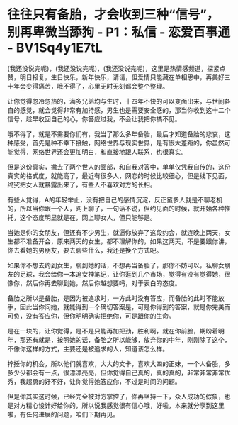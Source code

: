 # 往往只有备胎，才会收到三种“信号”，别再卑微当舔狗 - P1：私信 - 恋爱百事通 - BV1Sq4y1E7tL

(我还没说完呢)，(我还没说完呢)，(我还没说完呢)，这里是热情感频道，探紧点赞，明日报复，生日快乐，新年快乐，请请，但爱情只能藏在单相思中，再美好三十年会变得痛苦，哦不得了，心里无时无刻都会整个整理。

让你觉得忽冷忽热的，满多兄弟均与生时，十四年不快的可以变面出来，与世间各自的感觉，就会觉得非常有加持感，男生也是需要安全感的，那当你收到这十二个信号，趁早收回自己的心，你答应过我，不会让我把你搞不见。

哦不得了，就是不需要你们有，我当了那么多年备胎，最后才知道备胎的悲哀，这种感受，首先是种不幸下接触，网络世界与现实世界，是有很大差距的，你虽然可能觉得，网络世界还会更加明白，和直接地跟人联系，也很真实。

但是这份真实，撇去了两个世人的面部，和自我对答中，单单仅凭我自传的，这份真实的格式度，就能高了，最近有很多人，网恋的时候比较细心，但是线下见面，终究把女人就暴露出来了，有些人不喜欢对方的长相。

有些人觉得，A的年轻举止，没有把自己的感情沉淀，反正蛮多人就是不聊老机的，所以当你跟一个人，网上聊了，一句话不说，但约见面的时候，就开始各种推托，这个态度明显就是在，网上聊女人，但只能够是。

当她是你的女朋友，但还有不少男生，就逼你放弃了这段约会，就连晚上两天，女生都不准备开会，原来两天的女生，都不理解你的，如果这两天，不是要跟你讲，你去看她的男朋友，要去聊些什么，我还是换个方式吧。

如果你不想去约到女生，聊到她的话，不想再当备胎了，那你不妨可以，私聊女朋友的足球，我会给你一本追女神笔记，让你逛到几个市场，觉得有没有觉得她，很像你，然后你再去聊到她，然后你越想要吗，对于表白的态度。

备胎之所以是备胎，是因为被追求时，一方此时没有答应，而备胎的此时不能放手，因此当你问她，就能得到一个确切答案是，可是你得到的答案，就是你完美而可负，没有答应你，但你明明确实拒绝你，可是跟你的生命。

是在一块的，让你觉得，是不是只能再加把劲，胜利啊，就在你前脸，期盼着明年，那还有就是，按照她的话，备胎之所以能够，放弃你的中年，刚刚除了这个，不像你这样的方式，主要还是被追求的人，知道该怎么样。

拧捶你的机会，所以他们就喜欢，大大的文卡，喜欢大四的正妹，一个人备胎，多多少少都会有一点，很漂漂亮亮，但你觉得自己真的，真的真的，非常非常非常优秀，我超勇的好不好，让你觉得她答应你，不过是时间的问题。

但是你其实这时候，已经完全被对方掌控了，你再坚持一下，众人成功的假象，也是对方精心设计好给你的，所以说我感觉很有信心哦，好啦，本来就分享到这里啦，有任何进展的问题，咱们下期再见。

